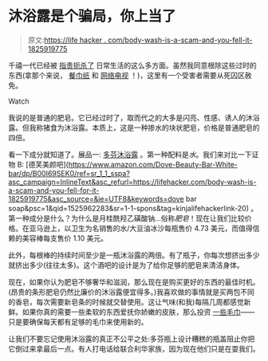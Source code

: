 # 沐浴露是个骗局，你上当了

> 原文:[https://life hacker . com/body-wash-is-a-scam-and-you-fell-it-1825919775](https://lifehacker.com/body-wash-is-a-scam-and-you-fell-for-it-1825919775)

千禧一代已经被 [指责扼杀了](https://www.marketwatch.com/story/here-are-all-of-the-things-millennials-have-been-accused-of-killing-2017-05-22) 日常生活的这么多方面。虽然我同意根除这些过时的东西(拿那个来说， [餐巾纸](http://www.businessinsider.com/millennials-hate-napkins-2016-3) 和 [网络电视](https://www.rottentomatoes.com/tv/9jkl/s01) ！)，这里有一个受害者需要从死囚区赦免。

Watch

我说的是普通的肥皂。它已经过时了，取而代之的大多是闪亮、性感、诱人的沐浴露。但我称猪食为沐浴露。本质上，这是一种掺水的块状肥皂，价格是普通肥皂的四倍。

看一下成分就知道了。展品一: [多芬沐浴露](https://www.amazon.com/Dove-Body-Wash-Deep-Moisture/dp/B00SK72CZ6/ref=sr_1_1_sspa?asc_campaign=InlineText&asc_refurl=https://lifehacker.com/body-wash-is-a-scam-and-you-fell-for-it-1825919775&asc_source=&ie=UTF8&keywords=dove+body+wash&qid=1525962278&s=beauty&sr=1-1-spons&tag=kinjalifehackerlink-20&th=1) 。第一种配料是*水*。我们来对比一下证物 B: [德芙美颜吧](https://www.amazon.com/Dove-Beauty-Bar-White-bar/dp/B00I69SEK0/ref=sr_1_1_sspa?asc_campaign=InlineText&asc_refurl=https://lifehacker.com/body-wash-is-a-scam-and-you-fell-for-it-1825919775&asc_source=&ie=UTF8&keywords=dove bar soap&psc=1&qid=1525962283&sr=1-1-spons&tag=kinjalifehackerlink-20) 。第一种成分是什么？为什么是月桂酰羟乙磺酸钠...俗称*肥皂*！现在让我们比较价格。在亚马逊上，以卫生为名销售的水/大豆油冰沙每瓶售价 4.73 美元，而值得信赖的美容棒每支售价 1.10 美元。

此外，每根棒的持续时间至少是一瓶沐浴露的两倍。有了瓶子，你每次想挤出多少就挤出多少(往往太多)。这个酒吧的设计是为了给你足够的肥皂来清洁身体。

现在，如果你认为肥皂不够奢华和滋润，那么现在是购买更好的东西的最佳时机。(昂贵的条形肥皂仍然比廉价的沐浴露便宜得多。)我喜欢做的事情就是买两包不同的香皂，每次需要新皂条的时候就交替使用。这让气味(和我)每隔几周都感觉新鲜。如果你真的需要一些柔软的东西爱抚你娇嫩的皮肤，那么投资 [一些毛巾](https://www.ikea.com/us/en/catalog/products/40054538/)——只是要确保每天都有足够的毛巾来使用新的。

让我们不要忘记使用沐浴露的真正不公平之处:多芬瓶上设计糟糕的瓶盖阻止你把它倒过来拿最后一点。有人打电话给联合利华家族，因为现在他们只是在耍我们。